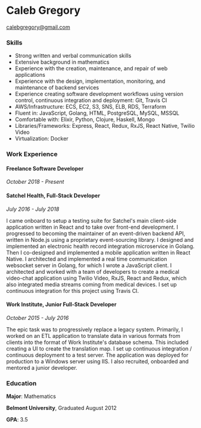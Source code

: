 # Caleb Gregory

calebgregory@gmail.com

### Skills

- Strong written and verbal communication skills
- Extensive background in mathematics
- Experience with the creation, maintenance, and repair of web
  applications
- Experience with the design, implementation, monitoring, and
  maintenance of backend services
- Experience creating software development workflows using version
  control, continuous integration and deployment:  Git, Travis CI
- AWS/Infrastructure: ECS, EC2, S3, SNS, ELB, RDS, Terraform
- Fluent in: JavaScript, Golang, HTML, PostgreSQL, MySQL, MSSQL
- Comfortable with: Elixir, Python, Clojure, Haskell, Mongo
- Libraries/Frameworks: Express, React, Redux, RxJS, React Native, Twilio Video
- Virtualization: Docker

### Work Experience

#### Freelance Software Developer
_October 2018 - Present_

#### Satchel Health, Full-Stack Developer
_July 2016 - July 2018_

I came onboard to setup a testing suite for Satchel's main client-side
application written in React and to take over front-end development.  I
progressed to becoming the maintainer of an event-driven backend API,
written in Node.js using a proprietary event-sourcing library.  I
designed and implemented an electronic health record integration
microservice in Golang.  Then I co-designed and implemented a mobile
application written in React Native.  I architected and implemented a
real time communication websocket server in Golang, for which I wrote a
JavaScript client.  I architected and worked with a team of developers
to create a medical video-chat application using Twilio Video, RxJS,
React and Redux, which also integrated media streams coming from
medical devices.  I set up continuous integration for this project using
Travis CI.

#### Work Institute, Junior Full-Stack Developer
_October 2015 - July 2016_

The epic task was to progressively replace a legacy system.  Primarily,
I worked on an ETL application to translate data in various formats from
clients into the format of Work Institute's database schema.  This
included creating a UI to create the translation map.  I set up
continuous integration / continuous deployment to a test server.  The
application was deployed for production to a Windows server using IIS.
I also recruited, onboarded and mentored a junior developer.

### Education

__Major__: Mathematics

__Belmont University__, Graduated August 2012

__GPA__: 3.5
